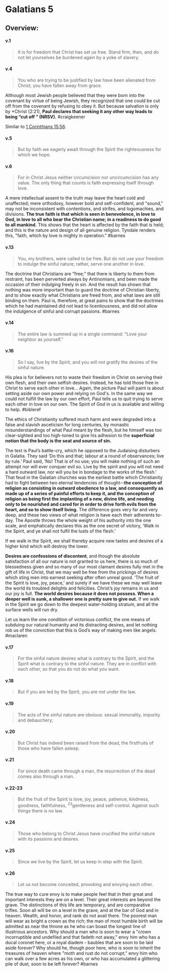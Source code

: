 # Galatians 5

## Overview:


#### v.1
>It is for freedom that Christ has set us free. Stand firm, then, and do not let yourselves be burdened again by a yoke of slavery.

#### v.4
>You who are trying to be justified by law have been alienated from Christ; you have fallen away from grace.

Although most Jewish people believed that they were born into the covenant by virtue of being Jewish, they recognized that one could be cut off from the covenant by refusing to obey it. But because salvation is only by \*Christ (2:21), **Paul declares that seeking it any other way leads to being “cut off ” (NRSV).**
#craigkeener 

Similar to [1 Corinthians 15:56](1Cor15#v.56).

#### v.5
>But by faith we eagerly await through the Spirit the righteousness for which we hope.

#### v.6
>For in Christ Jesus neither circumcision nor uncircumcision has any value. The only thing that counts is faith expressing itself through love.

A mere intellectual assent to the truth may leave the heart cold and unaffected; mere orthodoxy, however bold and self-confident, and "sound," may not be inconsistent with contentions, and strifes, and logomachies, and divisions. **The true faith is that which is seen in benevolence, in love to God, in love to all who bear the Christian name; in a readiness to do good to all mankind.** This shows that the heart is affected by the faith that is held; and this is the nature and design of all genuine religion. Tyndale renders this, "faith, which by love is mighty in operation."
#barnes 

#### v.13
>You, my brothers, were called to be free. But do not use your freedom to indulge the sinful nature; rather, serve one another in love.

The doctrine that Christians are "free;" that there is liberty to them from restraint, has been perverted always by Antinomians, and been made the occasion of their indulging freely in sin. And the result has shown that nothing was more important than to guard the doctrine of Christian liberty, and to show exactly what Christians are freed from, and what laws are still binding on them. Paul is, therefore, at great pains to show that the doctrines which he had maintained did not lead to licentiousness, and did not allow the indulgence of sinful and corrupt passions.
#barnes 

#### v.14
>The entire law is summed up in a single command: "Love your neighbor as yourself."

#### v.16
>So I say, live by the Spirit, and you will not gratify the desires of the sinful nature.

His plea is for believers not to waste their freedom in Christ on serving their own flesh, and their own selfish desires. Instead, he has told those free in Christ to serve each other in love... Again, the picture Paul will paint is about setting aside our own power and relying on God's. In the same way we could not fulfill the law by our own effort, Paul tells us to quit trying to serve each other in love on our own. The Spirit of God in us is available and willing to help.
#bibleref 

The ethics of Christianity suffered much harm and were degraded into a false and slavish asceticism for long centuries, by monastic misunderstandings of what Paul meant by the flesh, but he himself was too clear-sighted and too high-toned to give his adhesion to the **superficial notion that the body is the seat and source of sin.**

The text is Paul’s battle-cry, which he opposed to the Judaising disturbers in Galatia. They said ‘Do this and that; labour at a round of observances; live by rule.’ Paul said, ‘No! That is of no use; you will make nothing of such an attempt nor will ever conquer evil so. Live by the spirit and you will not need a hard outward law, nor will you be in bondage to the works of the flesh.’ That feud in the Galatian churches was the earliest battle which Christianity had to fight between two eternal tendencies of thought--**the conception of religion as consisting in outward obedience to a law, and consequently as made up of a series of painful efforts to keep it, and the conception of religion as being first the implanting of a new, divine life, and needing only to be nourished and cared for in order to drive forth evils from the heart, and so to show itself living.** The difference goes very far and very deep, and these two views of what religion is have each their adherents to-day. The Apostle throws the whole weight of his authority into the one scale, and emphatically declares this as the one secret of victory, ‘Walk in the Spirit, and ye shall not fulfil the lusts of the flesh.’

If we walk in the Spirit, we shall thereby acquire new tastes and desires of a higher kind which will destroy the lower.

**Desires are confessions of discontent**, and though the absolute satisfaction of all our nature is not granted to us here, there is so much of blessedness given and so many of our most clamant desires fully met in the gift of life in Christ, that we may well be free from the prickings of desires which sting men into earnest seeking after often unreal good. ‘The fruit of the Spirit is love, joy, peace,’ and surely if we have these we may well leave the world its troubled delights and felicities. Christ’s joy remains in us and our joy is full. **The world desires because it does not possess. When a deeper well is sunk, a shallower one is pretty sure to give out.** If we walk in the Spirit we go down to the deepest water-holding stratum, and all the surface wells will run dry.

Let us learn the one condition of victorious conflict, the one means of subduing our natural humanity and its distracting desires, and let nothing rob us of the conviction that this is God’s way of making men like angels.
#maclaren 

#### v.17
>For the sinful nature desires what is contrary to the Spirit, and the Spirit what is contrary to the sinful nature. They are in conflict with each other, so that you do not do what you want.

#### v.18
>But if you are led by the Spirit, you are not under the law.

#### v.19
>The acts of the sinful nature are obvious: sexual immorality, impurity and debauchery;

#### v.20
>But Christ has indeed been raised from the dead, the firstfruits of those who have fallen asleep.

#### v.21
>For since death came through a man, the resurrection of the dead comes also through a man.

#### v.22-23
>But the fruit of the Spirit is love, joy, peace, patience, kindness, goodness, faithfulness, <sup>23</sup>gentleness and self-control. Against such things there is no law.

#### v.24
>Those who belong to Christ Jesus have crucified the sinful nature with its passions and desires.

#### v.25
>Since we live by the Spirit, let us keep in step with the Spirit.

#### v.26
>Let us not become conceited, provoking and envying each other.

The true way to cure envy is to make people feel that in their great and important interests they are on a level. Their great interests are beyond the grave. The distinctions of this life are temporary, and are comparative trifles. Soon all will be on a level in the grave, and at the bar of God and in heaven. Wealth, and honor, and rank do not avail there. The poorest man will wear as bright a crown as the rich; the man of most humble birth will be admitted as near the throne as he who can boast the longest line of illustrious ancestors. Why should a man who is soon to wear a "crown incorruptible and undefiled and that fadeth not away," envy him who has a ducal coronet here, or a royal diadem - baubles that are soon to be laid aside forever? Why should he, though poor here, who is soon to inherit the treasures of heaven where "moth and rust do not corrupt," envy him who can walk over a few acres as his own, or who has accumulated a glittering pile of dust, soon to be left forever?
#barnes 